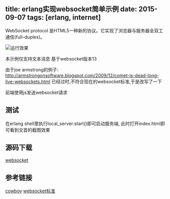 title: erlang实现websocket简单示例
date: 2015-09-07
tags: [erlang, internet]
---
WebSocket protocol 是HTML5一种新的协议。它实现了浏览器与服务器全双工通信(full-duplex)。
<!--more-->
![运行效果](/pics/websocket_demo.png)

本示例仅支持文本消息
基于websocket版本13

由于joe armstrong的例子:
http://armstrongonsoftware.blogspot.com/2009/12/comet-is-dead-long-live-websockets.html
已经过时,不符合现在的websocket标准,于是改写了一下

前端使用js发送websocket请求

## 测试
在erlang shell里执行local_server:start()即可启动服务端,
此时打开index.html即可看到文首的截图效果

## 源码下载
[websocket](/attachments/websocket_demo.tar.gz)

## 参考链接
[cowboy](https://github.com/extend/cowboy)
[websocket标准](http://blog.csdn.net/fenglibing/article/details/6852497)

